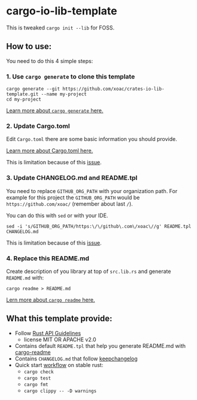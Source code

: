 # cargo-io-lib-template

This is tweaked `cargo init --lib` for FOSS.

## How to use:
You need to do this 4 simple steps:
### 1. Use `cargo generate` to clone this template
```
cargo generate --git https://github.com/xoac/crates-io-lib-template.git --name my-project
cd my-project
```
[Learn more about `cargo generate` here.][cargo-generate]

### 2. Update Cargo.toml
Edit `Cargo.toml` there are some basic information you should provide.

[Learn more about Cargo.toml here.](https://doc.rust-lang.org/cargo/reference/manifest.html)

This is limitation because of this [issue](https://github.com/ashleygwilliams/cargo-generate/issues/17).

### 3. Update CHANGELOG.md and README.tpl
You need to replace `GITHUB_ORG_PATH` with your organization path. For example for this project the `GITHUB_ORG_PATH` would be `https://github.com/xoac/` (remember about last `/`).

You can do this with `sed` or with your IDE.
```
sed -i 's/GITHUB_ORG_PATH/https:\/\/github\.com\/xoac\//g' README.tpl CHANGELOG.md
```

This is limitation because of this [issue](https://github.com/ashleygwilliams/cargo-generate/issues/17).

### 4. Replace this README.md
Create description of you library at top of `src.lib.rs` and generate `README.md` with:
```
cargo readme > README.md
```
[Lern more about `cargo readme` here.][cargo-readme]


## What this template provide:
- Follow [Rust API Guidelines]
  * license MIT OR APACHE v2.0
- Contains default `README.tpl` that help you generate README.md with [cargo-readme]
- Contains `CHANGELOG.md` that follow [keepchangelog]
- Quick start [workflow](https://github.com/actions-rs/meta/blob/master/recipes/quickstart.md) on stable rust:
  * `cargo check`
  * `cargo test`
  * `cargo fmt`
  * `cargo clippy -- -D warnings`

[Rust API Guidelines]:https://rust-lang.github.io/api-guidelines/about.html
[cargo-readme]:https://github.com/livioribeiro/cargo-readme
[cargo-generate]:https://github.com/ashleygwilliams/cargo-generate
[keepchangelog]:https://keepachangelog.com
